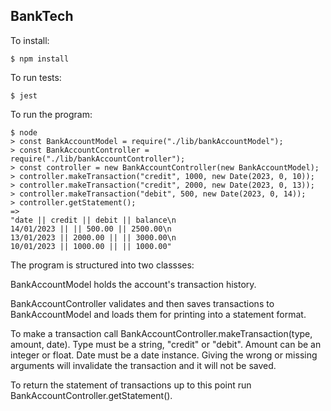 ## BankTech

To install:

```
$ npm install
```

To run tests:

```
$ jest
```

To run the program:

```
$ node
> const BankAccountModel = require("./lib/bankAccountModel");
> const BankAccountController = require("./lib/bankAccountController");
> const controller = new BankAccountController(new BankAccountModel);
> controller.makeTransaction("credit", 1000, new Date(2023, 0, 10));
> controller.makeTransaction("credit", 2000, new Date(2023, 0, 13));
> controller.makeTransaction("debit", 500, new Date(2023, 0, 14));
> controller.getStatement();
=>
"date || credit || debit || balance\n
14/01/2023 || || 500.00 || 2500.00\n
13/01/2023 || 2000.00 || || 3000.00\n
10/01/2023 || 1000.00 || || 1000.00"
```

The program is structured into two classses:

BankAccountModel holds the account's transaction history.

BankAccountController validates and then saves transactions to BankAccountModel and loads them for printing into a statement format.

To make a transaction call BankAccountController.makeTransaction(type, amount, date).
Type must be a string, "credit" or "debit".
Amount can be an integer or float.
Date must be a date instance.
Giving the wrong or missing arguments will invalidate the transaction and it will not be saved.

To return the statement of transactions up to this point run BankAccountController.getStatement().
